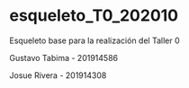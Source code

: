 # esqueleto_T0_202010
Esqueleto base para la realización del Taller 0

Gustavo Tabima - 201914586

Josue Rivera - 201914308
